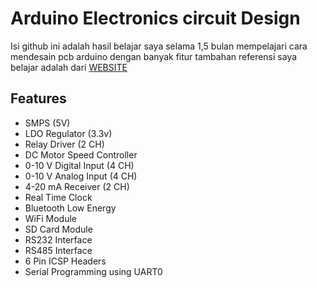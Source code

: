 # Arduino Electronics circuit Design
Isi github ini adalah hasil belajar saya selama 1,5 bulan mempelajari cara mendesain pcb arduino dengan banyak fitur tambahan
referensi saya belajar adalah dari [WEBSITE](https://github.com/cipher2infinity/Arduino-Electronics-circuit-PCB-Design-IOT-Programming)



## Features
* SMPS (5V)
* LDO Regulator (3.3v)
* Relay Driver										 (2 CH)
* DC Motor Speed Controller
* 0-10 V Digital Input 					 (4 CH)
* 0-10 V Analog Input 						 (4 CH)
* 4-20 mA Receiver								 (2 CH)
* Real Time Clock
* Bluetooth Low Energy 
* WiFi Module
* SD Card Module
* RS232 Interface
* RS485 Interface
* 6 Pin ICSP Headers
* Serial Programming using UART0
